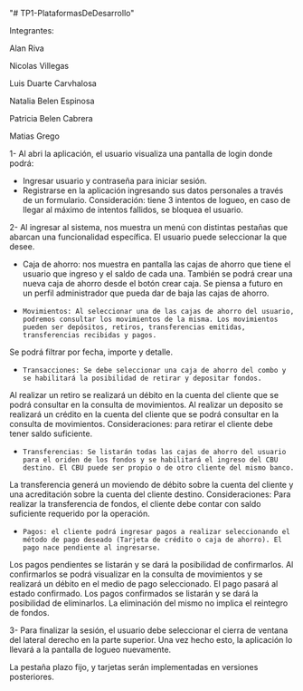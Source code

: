 "# TP1-PlataformasDeDesarrollo"

Integrantes:

Alan Riva

Nicolas Villegas

Luis Duarte Carvhalosa

Natalia Belen Espinosa

Patricia Belen Cabrera

Matias Grego
  
1- Al abri la aplicación, el usuario visualiza una pantalla de login donde podrá:
-	Ingresar usuario y contraseña para iniciar sesión.
-   Registrarse en la aplicación ingresando sus datos personales a través de un formulario.
Consideración: tiene 3 intentos de logueo, en caso de llegar al máximo de intentos fallidos, se bloquea el usuario.

2- Al ingresar al sistema, nos muestra un menú con distintas pestañas que abarcan una funcionalidad específica. El usuario puede seleccionar la que desee.
-	Caja de ahorro: nos muestra en pantalla las cajas de ahorro que tiene el usuario que ingreso y el saldo de cada una. También se podrá crear una nueva caja de ahorro desde el botón crear caja.
Se piensa a futuro en un perfil administrador que pueda dar de baja las cajas de ahorro.
-     Movimientos: Al seleccionar una de las cajas de ahorro del usuario, podremos consultar los movimientos de la misma. Los movimientos pueden ser depósitos, retiros, transferencias emitidas, transferencias recibidas y pagos.
Se podrá filtrar por fecha, importe y detalle.
-     Transacciones: Se debe seleccionar una caja de ahorro del combo y se habilitará la posibilidad de retirar y depositar fondos.
Al realizar un retiro se realizará un débito en la cuenta del cliente que se podrá consultar en la consulta de movimientos.
Al realizar un deposito se realizará un crédito en la cuenta del cliente que se podrá consultar en la consulta de movimientos.
Consideraciones: para retirar el cliente debe tener saldo suficiente.
-     Transferencias: Se listarán todas las cajas de ahorro del usuario para el oriden de los fondos y se habilitará el ingreso del CBU destino. El CBU puede ser propio o de otro cliente del mismo banco.
La transferencia generá un moviendo de débito sobre la cuenta del cliente y una acreditación sobre la cuenta del cliente destino.
Consideraciones: Para realizar la transferencia de fondos, el cliente debe contar con saldo suficiente requerido por la operación.
-     Pagos: el cliente podrá ingresar pagos a realizar seleccionando el método de pago deseado (Tarjeta de crédito o caja de ahorro). El pago nace pendiente al ingresarse.
Los pagos pendientes se listarán y se dará la posibilidad de confirmarlos. Al confirmarlos se podrá visualizar en la consulta de movimientos y se realizará un débito en el medio de pago seleccionado. El pago pasará al estado confirmado.
Los pagos confirmados se listarán y se dará la posibilidad de eliminarlos. La eliminación del mismo no implica el reintegro de fondos.

3- Para finalizar la sesión, el usuario debe seleccionar el cierra de ventana del lateral derecho en la parte superior. Una vez hecho esto, la aplicación lo llevará a la pantalla de logueo nuevamente.

La pestaña plazo fijo, y tarjetas serán implementadas en versiones posteriores.
